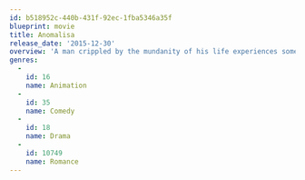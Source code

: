 ```yaml
---
id: b518952c-440b-431f-92ec-1fba5346a35f
blueprint: movie
title: Anomalisa
release_date: '2015-12-30'
overview: 'A man crippled by the mundanity of his life experiences something out of the ordinary.'
genres:
  -
    id: 16
    name: Animation
  -
    id: 35
    name: Comedy
  -
    id: 18
    name: Drama
  -
    id: 10749
    name: Romance
---
```

